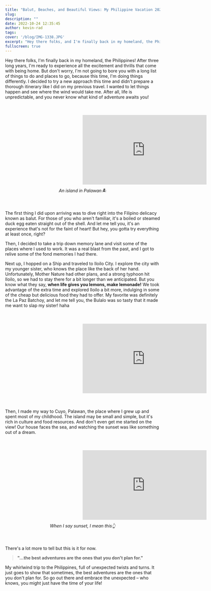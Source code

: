 ```yaml
---
title: "Balut, Beaches, and Beautiful Views: My Philippine Vacation 2022"
slug:
description: ""
date: 2022-10-24 12:35:45
author: kevin-rad
tags:
cover: '/blog/IMG-1338.JPG'
excerpt: "Hey there folks, and I'm finally back in my homeland, the Philippines! After three long years, I'm ready to experience all the excitement and thrills that come with being home. But don't worry, I'm not going to bore you with a long list of things to do and places to go, because this time, I'm doing things differently [...]"
fullscreen: true
---
```


Hey there folks, I'm finally back in my homeland, the Philippines! After three long years, I'm ready to experience all the excitement and thrills that come with being home. But don't worry, I'm not going to bore you with a long list of things to do and places to go, because this time, I'm doing things differently.
I decided to try a new approach this time and didn't prepare a thorough itinerary like I did on my previous travel. I wanted to let things happen and see where the wind would take me. After all, life is unpredictable, and you never know what kind of adventure awaits you!

<div align="center" style="margin:10%">
    <div style="width:100%;height:0;padding-bottom:56%;position:relative;"><iframe src="https://giphy.com/embed/QhNVIHbX6w9pmMPm8M" width="100%" height="100%" style="position:absolute" frameBorder="0" class="giphy-embed" allowFullScreen></iframe></div>
    <p style="margin:10px;font-size:14px;font-style:italic" >An island in Palawan🏝️</p>
</div>

The first thing I did upon arriving was to dive right into the Filipino delicacy known as balut. For those of you who aren't familiar, it's a boiled or steamed duck egg eaten straight out of the shell. And let me tell you, it's an experience that's not for the faint of heart! But hey, you gotta try everything at least once, right? 

Then, I decided to take a trip down memory lane and visit some of the places where I used to work. It was a real blast from the past, and I got to relive some of the fond memories I had there.

Next up, I hopped on a Ship and traveled to Iloilo City. I explore the city with my younger sister, who knows the place like the back of her hand. Unfortunately, Mother Nature had other plans, and a strong typhoon hit Iloilo, so we had to stay there for a bit longer than we anticipated. But you know what they say, **when life gives you lemons, make lemonade!** We took advantage of the extra time and explored Iloilo a bit more, indulging in some of the cheap but delicious food they had to offer. My favorite was definitely the La Paz Batchoy, and let me tell you, the Bulalo was so tasty that it made me want to slap my sister! haha

<div align="center" style="margin:10%">
    <div style="width:100%;height:0;padding-bottom:56%;position:relative;"><iframe src="https://giphy.com/embed/XQc7B96BReraGSoMRf" width="100%" height="100%" style="position:absolute" frameBorder="0" class="giphy-embed" allowFullScreen></iframe>
    </div>
</div>

Then, I made my way to Cuyo, Palawan, the place where I grew up and spent most of my childhood. The island may be small and simple, but it's rich in culture and food resources. And don't even get me started on the view! Our house faces the sea, and watching the sunset was like something out of a dream.

<div align="center" style="margin:10%">
    <div style="width:100%;height:0;padding-bottom:56%;position:relative;"><iframe src="https://giphy.com/embed/YgpEQjWzZd9hTBa2i2" width="100%" height="100%" style="position:absolute" frameBorder="0" class="giphy-embed" allowFullScreen></iframe></div>
    <p style="margin:10px;font-size:14px;font-style:italic">When I say sunset, I mean this👆</p>
</div>

There's a lot more to tell but this is it for now. 

> **"...the best adventures are the ones that you don't plan for."** 

My whirlwind trip to the Philippines, full of unexpected twists and turns. It just goes to show that sometimes, the best adventures are the ones that you don't plan for. So go out there and embrace the unexpected – who knows, you might just have the time of your life!


